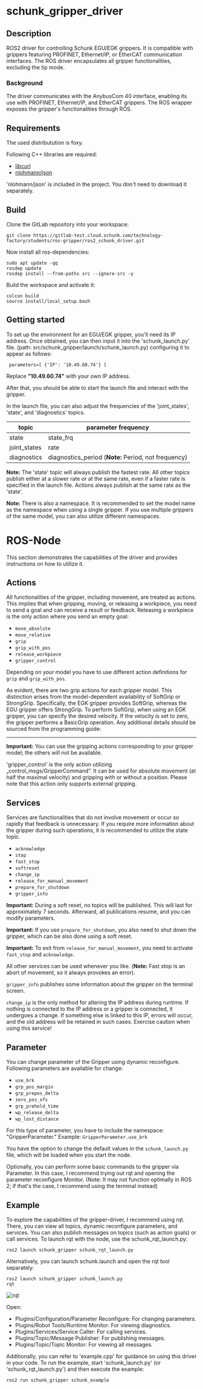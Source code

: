 # schunk_gripper_driver


## Description

ROS2 driver for controlling Schunk EGU/EGK grippers. It is compatible with grippers featuring PROFINET, Ethernet/IP, or EtherCAT communication interfaces. The ROS driver encapsulates all gripper functionalities, excluding the tip mode.

### Background

The driver communicates with the AnybusCom 40 interface, enabling its use with PROFINET, Ethernet/IP, and EtherCAT grippers. The ROS wrapper exposes the gripper's functionalities through ROS.

## Requirements

The used distributution is foxy.

Following C++ libraries are required: 
- [libcurl](https://curl.se/libcurl/)
- [nlohmann/json](https://github.com/nlohmann/json)

'nlohmann/json' is included in the project. You don't need to download it separately.

## Build
Clone the GitLab repository into your workspace:
```
git clone https://gitlab-test.cloud.schunk.com/technology-factory/students/ros-gripper/ros2_schunk_driver.git
```
Now install all ros-dependencies:
```
sudo apt update -qq
rosdep update
rosdep install --from-paths src --ignore-src -y
```
Build the workspace and activate it:
```
colcon build
source install/local_setup.bash
```
## Getting started

To set up the environment for an EGU/EGK gripper, you'll need its IP address. Once obtained, you can then input it into the 'schunk_launch.py' file. (path: src/schunk_gripper/launch/schunk_launch.py) configuring it to appear as follows:
```
 parameters=[ {'IP': '10.49.60.74'} ]
```
Replace **"10.49.60.74"** with your own IP address.

After that, you should be able to start the launch file and interact with the gripper.

In the launch file, you can also adjust the frequencies of the 'joint_states', 'state', and 'diagnostics' topics.

| topic             | parameter frequency                                 |
| ------            | ------                                               |
| state             | state_frq                                            |
| joint_states      | rate                                                 |
| diagnostics       | diagnostics_period (**Note:** Period, not frequency)|

**Note:** The 'state' topic will always publish the fastest rate. All other topics publish either at a slower rate or at the same rate, even if a faster rate is specified in the launch file. Actions always publish at the same rate as the 'state'.

**Note:** There is also a namespace. It is recommended to set the model name as the namespace when using a single gripper. If you use multiple grippers of the same model, you can also utilize different namespaces.

# ROS-Node
This section demonstrates the capabilities of the driver and provides instructions on how to utilize it.

## Actions
All functionalities of the gripper, including movement, are treated as actions. This implies that when gripping, moving, or releasing a workpiece, you need to send a goal and can receive a result or feedback. Releasing a workpiece is the only action where you send an empty goal:

- `move_absolute`
- `move_relative`
- `grip`
- `grip_with_pos`
- `release_workpiece`
- `gripper_control`

Depending on your model you have to use different action definitions for `grip` and `grip_with_pos`.

As evident, there are two grip actions for each gripper model. This distinction arises from the model-dependent availability of SoftGrip or StrongGrip. Specifically, the EGK gripper provides SoftGrip, whereas the EGU gripper offers StrongGrip. To perform SoftGrip, when using an EGK gripper, you can specify the desired velocity. If the velocity is set to zero, the gripper performs a BasicGrip operation. Any additional details should be sourced from the programming guide:

------------------------------------------------

**Important:** You can use the gripping actions corresponding to your gripper model; the others will not be available.

'gripper_control' is the only action utilizing „control_msgs/GripperCommand“. It can be used for absolute movement (at half the maximal velocity) and gripping with or without a position. Please note that this action only supports external gripping.

## Services

Services are functionalities that do not involve movement or occur so rapidly that feedback is unnecessary. If you require more information about the gripper during such operations, it is recommended to utilize the state topic.

- `acknowledge`
- `stop`
- `fast_stop`
- `softreset`
- `change_ip`
- `release_for_manual_movement`
- `prepare_for_shutdown`
- `gripper_info`

**Important:** During a soft reset, no topics will be published. This will last for approximately 7 seconds. Afterward, all publications resume, and you can modify parameters.

**Important:** If you use `prepare_for_shutdown`, you also need to shut down the gripper, which can be also done using a soft reset.

**Important:** To exit from `release_for_manual_movement`, you need to activate `fast_stop` and `acknowledge`.

All other services can be used whenever you like. (**Note:** Fast stop is an abort of movement, so it always provokes an error).

`gripper_info` publishes some information about the gripper on the terminal screen.

`change_ip` is the only method for altering the IP address during runtime. If nothing is connected to the IP address or a gripper is connected, it undergoes a change. If something else is linked to this IP, errors will occur, and the old address will be retained in such cases. Exercise caution when using this service!

## Parameter

You can change parameter of the Gripper using dynamic reconfigure. Following parameters are available for change:

- `use_brk`
- `grp_pos_margin`
- `grp_prepos_delta`
- `zero_pos_ofs`
- `grp_prehold_time`
- `wp_release_delta`
- `wp_lost_distance`

For this type of parameter, you have to include the namespace: "GripperParameter."
Example: `GripperParameter.use_brk`

You have the option to change the default values in the `schunk_launch.py` file, which will be loaded when you start the node.

Optionally, you can perform some basic commands to the gripper via Parameter. In this case, I recommend trying out rqt and opening the parameter reconfigure Monitor. (Note: It may not function optimally in ROS 2; if that's the case, I recommend using the terminal instead)

## Example

To explore the capabilities of the gripper-driver, I recommend using rqt. There, you can view all topics, dynamic reconfigure parameters, and services. You can also publish messages on topics (such as action goals) or call services. To launch rqt with the node, use the schunk_rqt_launch.py:
```
ros2 launch schunk_gripper schunk_rqt_launch.py
```
Alternatively, you can launch schunk.launch and open the rqt tool separately:
```
ros2 launch schunk_gripper schunk_launch.py
rqt
```
![rqt](doc/rqt_interface.png)

Open:
- Plugins/Configuration/Parameter Reconfigure: For changing parameters.
- Plugins/Robot Tools/Runtime Monitor:  For viewing diagnostics.
- Plugins/Services/Service Caller: For calling services.
- Plugins/Topic/Message Publisher: For publishing messages.
- Plugins/Topic/Topic Monitor: For viewing all messages.


Additionally, you can refer to 'example.cpp' for guidance on using this driver in your code. To run the example, start 'schunk_launch.py' (or 'schunk_rqt_launch.py') and then execute the example:
```
ros2 run schunk_gripper schunk_example
```